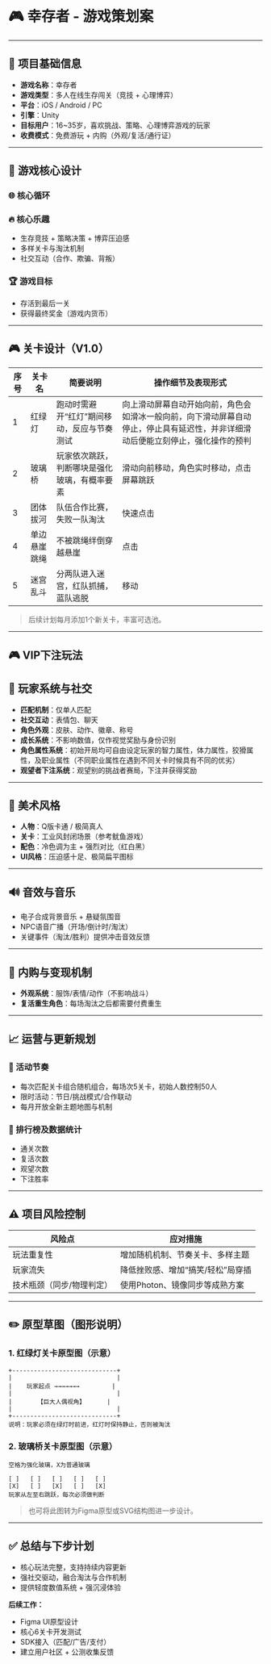 # 🎮 幸存者 - 游戏策划案

---

## 🧩 项目基础信息

- **游戏名称**：幸存者
- **游戏类型**：多人在线生存闯关（竞技 + 心理博弈）
- **平台**：iOS / Android / PC
- **引擎**：Unity
- **目标用户**：16\~35岁，喜欢挑战、策略、心理博弈游戏的玩家
- **收费模式**：免费游玩 + 内购（外观/复活/通行证）

---

## 🎯 游戏核心设计

### 🌐 核心循环



### 🔥 核心乐趣

- 生存竞技 + 策略决策 + 博弈压迫感
- 多样关卡与淘汰机制
- 社交互动（合作、欺骗、背叛）

### 🏆 游戏目标

- 存活到最后一关
- 获得最终奖金（游戏内货币）

---

## 🎮 关卡设计（V1.0）

| 序号 | 关卡名  | 简要说明                 | 操作细节及表现形式
| -- | ---- | --------------------------- | -------------------|
| 1  | 红绿灯  | 跑动时需避开“红灯”期间移动，反应与节奏测试 | 向上滑动屏幕自动开始向前，角色会如滑冰一般向前，向下滑动屏幕自动停止，停止具有延迟性，并非详细滑动后便能立刻停止，强化操作的预判 |
| 2  | 玻璃桥  | 玩家依次跳跃，判断哪块是强化玻璃，有概率要素 | 滑动向前移动，角色实时移动，点击屏幕跳跃 |
| 3  | 团体拔河 | 队伍合作比赛，失败一队淘汰 | 快速点击 |
| 4  | 单边悬崖跳绳 | 不被跳绳绊倒穿越悬崖   | 点击 |
| 5  | 迷宫乱斗 | 分两队进入迷宫，红队抓捕，蓝队逃脱   | 移动 |

> 后续计划每月添加1个新关卡，丰富可选池。

---

## 🎮 VIP下注玩法


## 👤 玩家系统与社交

- **匹配机制**：仅单人匹配
- **社交互动**：表情包、聊天
- **角色外观**：皮肤、动作、徽章、称号
- **成长系统**：不影响数值，仅作视觉奖励与身份识别
- **角色属性系统**：初始开局均可自由设定玩家的智力属性，体力属性，狡猾属性，及职业属性（不同职业属性在遇到不同关卡时候具有不同的优劣）
- **观望者下注系统**：观望别的挑战者赛局，下注并获得奖励 

---

## 🎨 美术风格

- **人物**：Q版卡通 / 极简真人
- **关卡**：工业风封闭场景（参考鱿鱼游戏）
- **配色**：冷色调为主 + 强烈对比（红白黑）
- **UI风格**：压迫感十足、极简扁平图标

---

## 🔊 音效与音乐

- 电子合成背景音乐 + 悬疑氛围音
- NPC语音广播（开场/倒计时/淘汰）
- 关键事件（淘汰/胜利）提供冲击音效反馈

---

## 🛒 内购与变现机制

- **外观系统**：服饰/表情/动作（不影响战斗）
- **复活重生角色**：每场淘汰之后都需要付费重生

---

## 📈 运营与更新规划

### 🎯 活动节奏

- 每次匹配关卡组合随机组合，每场次5关卡，初始人数控制50人
- 限时活动：节日/挑战模式/合作联动
- 每月开放全新主题地图与机制

### 🏁 排行榜及数据统计

- 通关次数
- 复活次数
- 观望次数
- 下注胜率

---

## ⚠️ 项目风险控制

| 风险点           | 应对措施               |
| ------------- | ------------------ |
| 玩法重复性         | 增加随机机制、节奏关卡、多样主题   |
| 玩家流失          | 降低挫败感、增加“搞笑/轻松”局穿插 |
| 技术瓶颈（同步/物理判定） | 使用Photon、镜像同步等成熟方案 |

---

## ✏️ 原型草图（图形说明）

### 1. 红绿灯关卡原型图（示意）

```
+-----------------------------+
|                             |
|    玩家起点 →→→→→→→         |
|                             |
|       【巨大人偶视角】      |
|                             |
+-----------------------------+
说明：玩家必须在绿灯时前进，红灯时保持静止，否则被淘汰
```

### 2. 玻璃桥关卡原型图（示意）

```
空格为强化玻璃，X为普通玻璃

[ ]   [ ]   [ ]   [ ]   [ ]
[X]   [ ]   [X]   [ ]   [X]
玩家从左至右跳跃，每次必须做判断
```

> 也可将此图转为Figma原型或SVG结构图进一步设计。

---

## ✅ 总结与下步计划

- 核心玩法完整，支持持续内容更新
- 强社交驱动，融合淘汰与合作机制
- 提供轻度数值系统 + 强沉浸体验

**后续工作：**

- Figma UI原型设计
- 核心6关卡开发测试
- SDK接入（匹配/广告/支付）
- 建立用户社区 + 公测收集反馈

